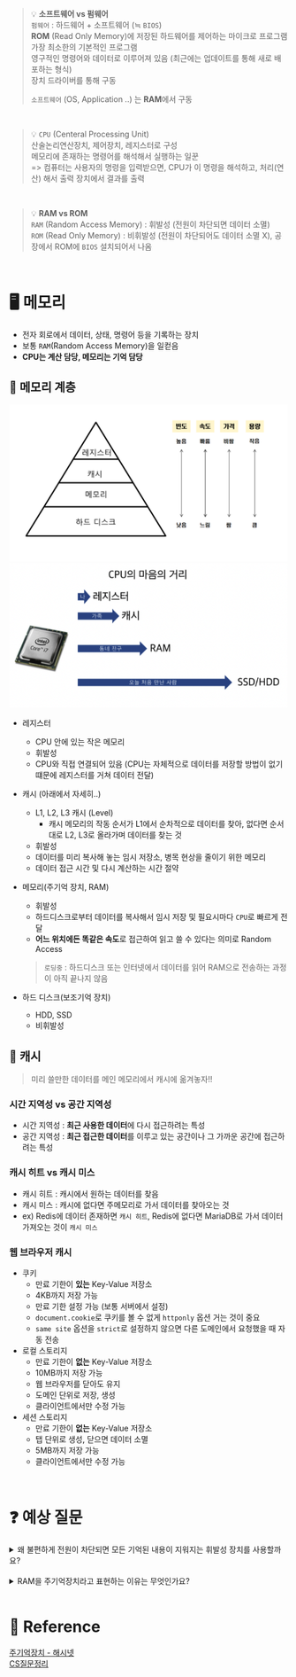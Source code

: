 > :bulb: **소프트웨어 vs 펌웨어**  
> `펌웨어` : 하드웨어 + 소프트웨어 (≒ `BIOS`)  
> **ROM** (Read Only Memory)에 저장된 하드웨어를 제어하는 마이크로 프로그램  
> 가장 최소한의 기본적인 프로그램  
> 영구적인 명령어와 데이터로 이루어져 있음 (최근에는 업데이트를 통해 새로 배포하는 형식)  
> 장치 드라이버를 통해 구동
>
> `소프트웨어` (OS, Application ..) 는 **RAM**에서 구동

<br>

> :bulb: `CPU` (Centeral Processing Unit)  
> 산술논리연산장치, 제어장치, 레지스터로 구성  
> 메모리에 존재하는 명령어를 해석해서 실행하는 일꾼  
> => 컴퓨터는 사용자의 명령을 입력받으면, CPU가 이 명령을 해석하고, 처리(연산) 해서 출력 장치에서 결과를 출력

<br>

> :bulb: **RAM vs ROM**  
> `RAM` (Random Access Memory) : 휘발성 (전원이 차단되면 데이터 소멸)  
> `ROM` (Read Only Memory) : 비휘발성 (전원이 차단되어도 데이터 소멸 X), 공장에서 ROM에 `BIOS` 설치되어서 나옴

<br>

# 🖥 메모리

- 전자 회로에서 데이터, 상태, 명령어 등을 기록하는 장치
- 보통 `RAM`(Random Access Memory)을 일컫음
- **CPU는 계산 담당, 메모리는 기억 담당**

## 🔺 메모리 계층

![memory](./images/memory.png)
![cpu](./images/cpu.png)

- 레지스터

  - CPU 안에 있는 작은 메모리
  - 휘발성
  - CPU와 직접 연결되어 있음 (CPU는 자체적으로 데이터를 저장할 방법이 없기 떄문에 레지스터를 거쳐 데이터 전달)

- 캐시 (아래에서 자세히..)

  - L1, L2, L3 캐시 (Level)
    - 캐시 메모리의 작동 순서가 L1에서 순차적으로 데이터를 찾아, 없다면 순서대로 L2, L3로 올라가며 데이터를 찾는 것
  - 휘발성
  - 데이터를 미리 복사해 놓는 임시 저장소, 병목 현상을 줄이기 위한 메모리
  - 데이터 접근 시간 및 다시 계산하는 시간 절약

- 메모리(주기억 장치, RAM)

  - 휘발성
  - 하드디스크로부터 데이터를 복사해서 임시 저장 및 필요시마다 `CPU`로 빠르게 전달
  - **어느 위치에든 똑같은 속도**로 접근하여 읽고 쓸 수 있다는 의미로 Random Access

  > `로딩중` : 하드디스크 또는 인터넷에서 데이터를 읽어 RAM으로 전송하는 과정이 아직 끝나지 않음

- 하드 디스크(보조기억 장치)

  - HDD, SSD
  - 비휘발성

## 📀 캐시

> 미리 쓸만한 데이터를 메인 메모리에서 캐시에 옮겨놓자!!

### 시간 지역성 vs 공간 지역성

- 시간 지역성 : **최근 사용한 데이터**에 다시 접근하려는 특성
- 공간 지역성 : **최근 접근한 데이터**를 이루고 있는 공간이나 그 가까운 공간에 접근하려는 특성

### 캐시 히트 vs 캐시 미스

- 캐시 히트 : 캐시에서 원하는 데이터를 찾음
- 캐시 미스 : 캐시에 없다면 주메모리로 가서 데이터를 찾아오는 것
- ex) Redis에 데이터 존재하면 `캐시 히트`, Redis에 없다면 MariaDB로 가서 데이터 가져오는 것이 `캐시 미스`

### 웹 브라우저 캐시

- 쿠키
  - 만료 기한이 **있는** Key-Value 저장소
  - 4KB까지 저장 가능
  - 만료 기한 설정 가능 (보통 서버에서 설정)
  - `document.cookie`로 쿠키를 볼 수 없게 `httponly` 옵션 거는 것이 중요
  - `same site` 옵션을 `strict`로 설정하지 않으면 다른 도메인에서 요청했을 때 자동 전송
- 로컬 스토리지
  - 만료 기한이 **없는** Key-Value 저장소
  - 10MB까지 저장 가능
  - 웹 브라우저를 닫아도 유지
  - 도메인 단위로 저장, 생성
  - 클라이언트에서만 수정 가능
- 세션 스토리지
  - 만료 기한이 **없는** Key-Value 저장소
  - 탭 단위로 생성, 닫으면 데이터 소멸
  - 5MB까지 저장 가능
  - 클라이언트에서만 수정 가능

<br>

# :question: 예상 질문

<details>
<summary>왜 불편하게 전원이 차단되면 모든 기억된 내용이 지워지는 휘발성 장치를 사용할까요?</summary>
<div markdown="1">
<br>
아직 휘발성 특성, 단점을 가진 기계적 부품 이외에는 주기억장치의 역할을 할 부품이 상용, 양산화가 힘들기 때문이다.

<b>빠른 속도와 효율</b>을 제공해주기 때문에 휘발성임에도 불구하고 사용된다. 만일 기술의 발전으로 다른 방법이 생기면 이러한 단점이 사라질 수도 있다.

</div>
</details>

<br>
<details>
<summary>
RAM을 주기억장치라고 표현하는 이유는 무엇인가요?</summary>
<div markdown="1">
<br>
컴퓨터가 어떠한 프로그램을 실행하게 된다면,

1. 보조기억장치(HDD, SSD)에서 주기억장치(RAM)로 프로그램을 불러온다. (부팅 또는 로딩)

2. 주기억장치에서 프로그램을 기억하고 CPU와 통신할 준비를 한다. (동작 및 구동)

3. 주기억장치와 CPU에서 데이터를 주고받으며 프로그램을 구동한다. (동작 및 구동)

이처럼 주기억 장치는 작업을 처리하는 CPU가 일하는 일터의 개념이기 때문에 주기억 장치라 표현합니다.

</div>
</details>

<br>

# :newspaper: Reference

[주기억장치 - 해시넷](http://wiki.hash.kr/index.php/%EC%A3%BC%EA%B8%B0%EC%96%B5%EC%9E%A5%EC%B9%98)
<br>
[CS질문정리](https://eunsun-zizone-zzang.tistory.com/48)
